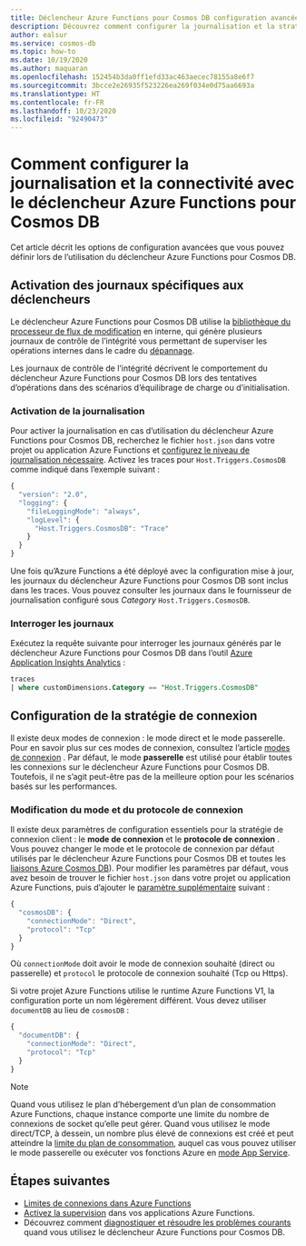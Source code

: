 ```yaml
---
title: Déclencheur Azure Functions pour Cosmos DB configuration avancée
description: Découvrez comment configurer la journalisation et la stratégie de connexion utilisées par le déclencheur Azure Functions pour Cosmos DB
author: ealsur
ms.service: cosmos-db
ms.topic: how-to
ms.date: 10/19/2020
ms.author: maquaran
ms.openlocfilehash: 152454b3da0ff1efd33ac463aecec78155a8e6f7
ms.sourcegitcommit: 3bcce2e26935f523226ea269f034e0d75aa6693a
ms.translationtype: HT
ms.contentlocale: fr-FR
ms.lasthandoff: 10/23/2020
ms.locfileid: "92490473"
---
```

# <a name="how-to-configure-logging-and-connectivity-with-the-azure-functions-trigger-for-cosmos-db"></a>Comment configurer la journalisation et la connectivité avec le déclencheur Azure Functions pour Cosmos DB

Cet article décrit les options de configuration avancées que vous pouvez définir lors de l’utilisation du déclencheur Azure Functions pour Cosmos DB.

## <a name="enabling-trigger-specific-logs"></a>Activation des journaux spécifiques aux déclencheurs

Le déclencheur Azure Functions pour Cosmos DB utilise la [bibliothèque du processeur de flux de modification](./change-feed-processor.md) en interne, qui génère plusieurs journaux de contrôle de l’intégrité vous permettant de superviser les opérations internes dans le cadre du [dépannage](./troubleshoot-changefeed-functions.md).

Les journaux de contrôle de l’intégrité décrivent le comportement du déclencheur Azure Functions pour Cosmos DB lors des tentatives d’opérations dans des scénarios d’équilibrage de charge ou d’initialisation.

### <a name="enabling-logging"></a>Activation de la journalisation

Pour activer la journalisation en cas d’utilisation du déclencheur Azure Functions pour Cosmos DB, recherchez le fichier `host.json` dans votre projet ou application Azure Functions et [configurez le niveau de journalisation nécessaire](../azure-functions/functions-monitoring.md#log-levels-and-categories). Activez les traces pour  `Host.Triggers.CosmosDB` comme indiqué dans l’exemple suivant :

```js
{
  "version": "2.0",
  "logging": {
    "fileLoggingMode": "always",
    "logLevel": {
      "Host.Triggers.CosmosDB": "Trace"
    }
  }
}
```

Une fois qu’Azure Functions a été déployé avec la configuration mise à jour, les journaux du déclencheur Azure Functions pour Cosmos DB sont inclus dans les traces. Vous pouvez consulter les journaux dans le fournisseur de journalisation configuré sous *Category* `Host.Triggers.CosmosDB`.

### <a name="query-the-logs"></a>Interroger les journaux

Exécutez la requête suivante pour interroger les journaux générés par le déclencheur Azure Functions pour Cosmos DB dans l’outil [Azure Application Insights Analytics](../azure-monitor/log-query/log-query-overview.md) :

```sql
traces
| where customDimensions.Category == "Host.Triggers.CosmosDB"
```

## <a name="configuring-the-connection-policy"></a>Configuration de la stratégie de connexion

Il existe deux modes de connexion : le mode direct et le mode passerelle. Pour en savoir plus sur ces modes de connexion, consultez l’article [modes de connexion](sql-sdk-connection-modes.md) . Par défaut, le mode **passerelle** est utilisé pour établir toutes les connexions sur le déclencheur Azure Functions pour Cosmos DB. Toutefois, il ne s’agit peut-être pas de la meilleure option pour les scénarios basés sur les performances.

### <a name="changing-the-connection-mode-and-protocol"></a>Modification du mode et du protocole de connexion

Il existe deux paramètres de configuration essentiels pour la stratégie de connexion client : le **mode de connexion** et le **protocole de connexion** . Vous pouvez changer le mode et le protocole de connexion par défaut utilisés par le déclencheur Azure Functions pour Cosmos DB et toutes les [liaisons Azure Cosmos DB](../azure-functions/functions-bindings-cosmosdb-v2-output.md)). Pour modifier les paramètres par défaut, vous avez besoin de trouver le fichier `host.json` dans votre projet ou application Azure Functions, puis d’ajouter le [paramètre supplémentaire](../azure-functions/functions-bindings-cosmosdb-v2-output.md#hostjson-settings) suivant :

```js
{
  "cosmosDB": {
    "connectionMode": "Direct",
    "protocol": "Tcp"
  }
}
```

Où `connectionMode` doit avoir le mode de connexion souhaité (direct ou passerelle) et `protocol` le protocole de connexion souhaité (Tcp ou Https). 

Si votre projet Azure Functions utilise le runtime Azure Functions V1, la configuration porte un nom légèrement différent. Vous devez utiliser `documentDB` au lieu de `cosmosDB` :

```js
{
  "documentDB": {
    "connectionMode": "Direct",
    "protocol": "Tcp"
  }
}
```

> [!NOTE]
> Quand vous utilisez le plan d’hébergement d’un plan de consommation Azure Functions, chaque instance comporte une limite du nombre de connexions de socket qu’elle peut gérer. Quand vous utilisez le mode direct/TCP, à dessein, un nombre plus élevé de connexions est créé et peut atteindre la [limite du plan de consommation](../azure-functions/manage-connections.md#connection-limit), auquel cas vous pouvez utiliser le mode passerelle ou exécuter vos fonctions Azure en [mode App Service](../azure-functions/functions-scale.md#app-service-plan).

## <a name="next-steps"></a>Étapes suivantes

* [Limites de connexions dans Azure Functions](../azure-functions/manage-connections.md#connection-limit)
* [Activez la supervision](../azure-functions/functions-monitoring.md) dans vos applications Azure Functions.
* Découvrez comment [diagnostiquer et résoudre les problèmes courants](./troubleshoot-changefeed-functions.md) quand vous utilisez le déclencheur Azure Functions pour Cosmos DB.